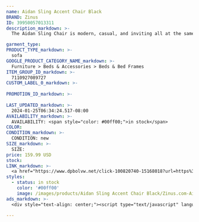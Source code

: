```yaml
---
name: Aidan Sling Accent Chair Black
BRAND: Zinus
ID: 39950057013311
description_markdown: >-
  The Aidan Sling Chair is modern, casual, and inviting all at the same time! A relaxed sling design and contemporary square frame gives you the extra dose of style you’re looking for. Its comfy cushioning is filled with shredded foam that molds to your shape when you take a seat. With an extra roomy design, you can curl up, stretch out, or kick back. Available in five stylish colors: oatmeal beige, dark grey, light grey, navy and black.

garment_type:
PRODUCT_TYPE_markdown: >-
  sofa
GOOGLE_PRODUCT_CATEGORY_NAME_markdown: >-
  Furniture > Beds & Accessories > Beds & Bed Frames
ITEM_GROUP_ID_markdown: >-
  7110927089727
CUSTOM_LABEL_0_markdown: >-
  
PROMOTION_ID_markdown: >-
  
LAST_UPDATED_markdown: >-
  2024-01-25T06:34:24.517-08:00
AVAILABILITY_markdown: >-
  AVAILABILITY: <span style="color: #00ff00;">in stock</span>
COLOR:
CONDITION_markdown: >-
  CONDITION: new
SIZE_markdown: >-
  SIZE: 
price: 159.99 USD
stock: 
LINK_markdown: >-
  <a href="https://www.dpbolvw.net/click-100820740-15168018?url=https%3A%2F%2Fwww.zinus.com%2Fproducts%2Faidan-sling-accent-chair%3Fvariant%3D39950057013311" target="_blank" style="display: inline-block; padding: 10px 20px; font-size: 16px; text-align: center; text-decoration: none; cursor: pointer; border: 1px solid #3498db; color: #3498db; background-color: #fff; border-radius: 5px; transition: background-color 0.3s;">Go to Product</a>
styles:
  - status: in stock
    color: '#00ff00'
    image: /images/products/Aidan Sling Accent Chair Black/Zinus.com-AidanSlingAccentChair_Black-3.jpg
ads_markdown: >-
  <div style="text-align: center;"><script type="text/javascript" language="javascript" src="https://www.kqzyfj.com/placeholder-52269580?target=_top&mouseover=N"></script></div>

---
```

